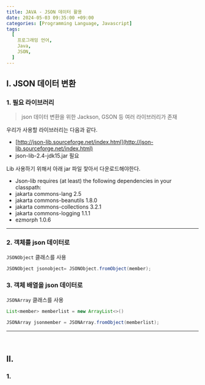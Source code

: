 ```yaml
---
title: JAVA - JSON 데이터 활용
date: 2024-05-03 09:35:00 +09:00
categories: [Programming Language, Javascript]
tags:
  [
    프로그래밍 언어,
    Java,
    JSON,
  ]
---
```


## Ⅰ. JSON 데이터 변환

### 1. 필요 라이브러리

> json 데이터 변환을 위한 Jackson, GSON 등 여러 라이브러리가 존재

우리가 사용할 라이브러리는 다음과 같다.
- [http://json-lib.sourceforge.net/index.html](http://json-lib.sourceforge.net/index.html)
- json-lib-2.4-jdk15.jar 필요

Lib 사용하기 위해서 아래 jar 파일 찿아서 다운로드해야한다.
- Json-lib requires (at least) the following dependencies in your classpath:
- jakarta commons-lang 2.5
- jakarta commons-beanutils 1.8.0
- jakarta commons-collections 3.2.1
- jakarta commons-logging 1.1.1
- ezmorph 1.0.6

---

### 2. 객체를 json 데이터로

`JSONObject` 클래스를 사용

```java
JSONObject jsonobject= JSONObject.fromObject(member);
```

### 3. 객체 배열을 json 데이터로

`JSONArray` 클래스를 사용

```java
List<member> memberlist = new ArrayList<>()

JSONArray jsonmember = JSONArray.fromObject(memberlist);
```

---
<br>

## Ⅱ. 

### 1. 